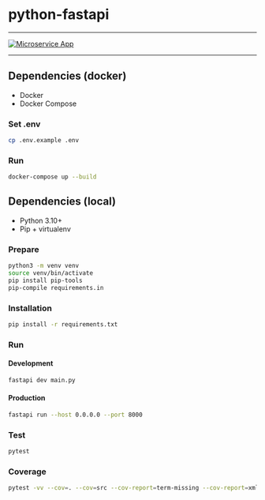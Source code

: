 # python-fastapi

---

[![Microservice App](https://github.com/skvggor/python-fastapi/actions/workflows/build-and-testing.yml/badge.svg?branch=main)](https://github.com/skvggor/python-fastapi/actions/workflows/build-and-testing.yml)

---

## Dependencies (docker)

-   Docker
-   Docker Compose

### Set .env

```bash
cp .env.example .env
```

### Run

```bash
docker-compose up --build
```

## Dependencies (local)

-   Python 3.10+
-   Pip + virtualenv

### Prepare

```bash
python3 -m venv venv
source venv/bin/activate
pip install pip-tools
pip-compile requirements.in
```

### Installation

```bash
pip install -r requirements.txt
```

### Run

#### Development

```bash
fastapi dev main.py
```

#### Production

```bash
fastapi run --host 0.0.0.0 --port 8000
```

### Test

```bash
pytest
```

### Coverage

```bash
pytest -vv --cov=. --cov=src --cov-report=term-missing --cov-report=xml .
```

